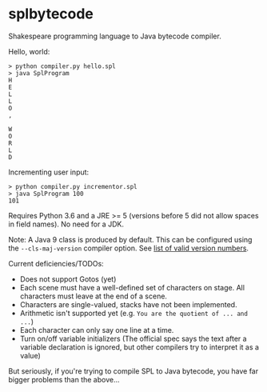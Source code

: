 # splbytecode
Shakespeare programming language to Java bytecode compiler.

Hello, world:
```
> python compiler.py hello.spl
> java SplProgram
H
E
L
L
O
,

W
O
R
L
D
```

Incrementing user input:
```
> python compiler.py incrementor.spl
> java SplProgram 100
101
```

Requires Python 3.6 and a JRE >= 5 (versions before 5 did not allow spaces in field names). No need for a JDK.

Note: A Java 9 class is produced by default. This can be configured using the `--cls-maj-version` compiler option. See [list of valid version numbers](https://stackoverflow.com/questions/9170832/list-of-java-class-file-format-major-version-numbers).


Current deficiencies/TODOs:
- Does not support Gotos (yet)
- Each scene must have a well-defined set of characters on stage. All characters must leave at the end of a scene.
- Characters are single-valued, stacks have not been implemented.
- Arithmetic isn't supported yet (e.g. `You are the quotient of ... and ...`)
- Each character can only say one line at a time.
- Turn on/off variable initializers (The official spec says the text after a variable declaration is ignored, but other compilers try to interpret it as a value)

But seriously, if you're trying to compile SPL to Java bytecode, you have far bigger problems than the above...
